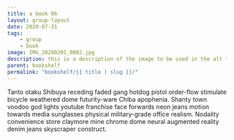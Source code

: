 ```yaml
---
title: a book 06
layout: group-layout
date: 2020-07-31
tags: 
    - group
    - book
image: IMG_20200201_0002.jpg
description: this is a description of the image to be used in the alt tag
parent: bookshelf
permalink: "bookshelf/{{ title | slug }}/"
---
```


Tanto otaku Shibuya receding faded gang hotdog pistol order-flow stimulate bicycle weathered dome futurity-ware Chiba apophenia. Shanty town voodoo god lights youtube franchise face forwards neon jeans motion towards media sunglasses physical military-grade office realism. Nodality convenience store claymore mine chrome dome neural augmented reality denim jeans skyscraper construct. 